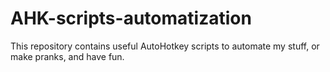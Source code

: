 # AHK-scripts-automatization
This repository contains useful AutoHotkey scripts to automate my stuff, or make pranks, and have fun.

